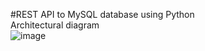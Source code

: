 #REST API to MySQL database using Python
<br>
Architectural diagram
<br>
![image](https://github.com/Kanangnut/RESTAPI-to-MySQL-database-using-Python/blob/main/Diagram.JPG)
